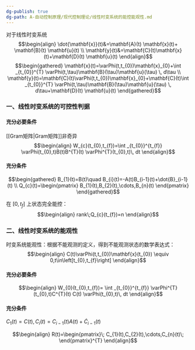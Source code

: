 ```yaml
---
dg-publish: true
dg-path: A-自动控制原理/现代控制理论/线性时变系统的能控能观性.md
---
```


对于线性时变系统
$$\begin{align}
\dot{\mathbf{x}}(t)&=\mathbf{A}(t) \mathbf{x}(t)+ \mathbf{B}(t) \mathbf{u}(t) \\
\mathbf{y}(t)&=\mathbf{C}(t)\mathbf{x}(t)+\mathbf{D}(t) \mathbf{u}(t)
\end{align}$$
$$\begin{gathered}
\mathbf{x}(t)=\varPhi(t,t_{0})\mathbf{x}_{0}+\int _{t_{0}}^{T} \varPhi(t,\tau)\mathbf{B}(\tau)\mathbf{u}(\tau) \, d\tau \\
\mathbf{y}(t)=\mathbf{C}(t)\varPhi(t,t_{0})\mathbf{x}_{0}+\mathbf{C}(t)\int _{t_{0}}^{T} \varPhi(t,\tau)\mathbf{B}(\tau)\mathbf{u}(\tau) \, d\tau+\mathbf{D}(t) \mathbf{u}(t)
\end{gathered}$$
### 一、线性时变系统的可控性判据
#### 充分必要条件
[[Gram矩阵\|Gram矩阵]]非奇异
$$\begin{align}
W_{c}(t_{0},t_{f})=\int _{t_{0}}^{t_{f}} \varPhi(t_{0},t)B(t)B^{T}(t) \varPhi^{T}(t_{0},t)\, dt 
\end{align}$$
#### 充分条件
$$\begin{gathered}
B_{1}(t)=B(t)\quad B_{i}(t)=-A(t)B_{i-1}(t)+\dot{B}_{i-1}(t) \\
Q_{c}(t)=\begin{pmatrix}
B_{1}(t),B_{2}(t),\cdots,B_{n}(t)
\end{pmatrix}
\end{gathered}$$

在 $[0,t_{f}]$ 上状态完全能控：
$$\begin{align}
 rank\;Q_{c}(t_{f})=n
\end{align}$$


### 二、线性时变系统的能观性

时变系统能观性：根据不能观测的定义，得到不能观测状态的数学表达式：
$$\begin{align}
C(t)\varPhi(t,t_{0})\mathbf{x}(t_{0}) \equiv 0,t\in\left[t_{0},t_{f}\right]
\end{align}$$
#### 充分必要条件
$$\begin{align}
W_{0}(t_{0},t_{f})= \int _{t_{0}}^{t_{f}} \varPhi^{T}(t_{0},t)C^{T}(t) C(t) \varPhi(t_{0},t)\, dt
\end{align}$$

#### 充分条件
$C_{1}(t)=C(t),C_{i}(t)=C_{i-1}(t)A(t)+\dot{C}_{i-1}(t)$

$$\begin{align}
R(t)=\begin{pmatrix}\;
C_{1}(t),C_{2}(t),\cdots,C_{n}(t)\;
\end{pmatrix}^{T}
\end{align}$$

